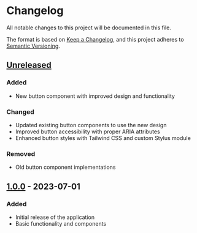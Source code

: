 # Changelog

All notable changes to this project will be documented in this file.

The format is based on [Keep a Changelog](https://keepachangelog.com/en/1.0.0/),
and this project adheres to [Semantic Versioning](https://semver.org/spec/v2.0.0.html).

## [Unreleased]

### Added

- New button component with improved design and functionality

### Changed

- Updated existing button components to use the new design
- Improved button accessibility with proper ARIA attributes
- Enhanced button styles with Tailwind CSS and custom Stylus module

### Removed

- Old button component implementations

## [1.0.0] - 2023-07-01

### Added

- Initial release of the application
- Basic functionality and components

[Unreleased]: https://github.com/yourusername/yourrepository/compare/v1.0.0...HEAD
[1.0.0]: https://github.com/yourusername/yourrepository/releases/tag/v1.0.0